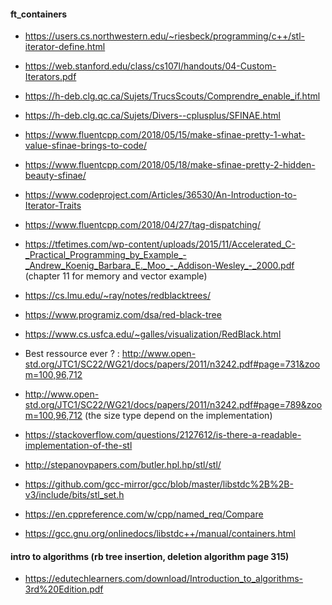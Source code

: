 #### ft_containers

- https://users.cs.northwestern.edu/~riesbeck/programming/c++/stl-iterator-define.html
- https://web.stanford.edu/class/cs107l/handouts/04-Custom-Iterators.pdf
- https://h-deb.clg.qc.ca/Sujets/TrucsScouts/Comprendre_enable_if.html
- https://h-deb.clg.qc.ca/Sujets/Divers--cplusplus/SFINAE.html
- https://www.fluentcpp.com/2018/05/15/make-sfinae-pretty-1-what-value-sfinae-brings-to-code/
- https://www.fluentcpp.com/2018/05/18/make-sfinae-pretty-2-hidden-beauty-sfinae/
- https://www.codeproject.com/Articles/36530/An-Introduction-to-Iterator-Traits
- https://www.fluentcpp.com/2018/04/27/tag-dispatching/
- https://tfetimes.com/wp-content/uploads/2015/11/Accelerated_C-_Practical_Programming_by_Example_-_Andrew_Koenig_Barbara_E._Moo_-_Addison-Wesley_-_2000.pdf (chapter 11 for memory and vector example)
- https://cs.lmu.edu/~ray/notes/redblacktrees/
- https://www.programiz.com/dsa/red-black-tree
- https://www.cs.usfca.edu/~galles/visualization/RedBlack.html

- Best ressource ever ? : http://www.open-std.org/JTC1/SC22/WG21/docs/papers/2011/n3242.pdf#page=731&zoom=100,96,712
 

- http://www.open-std.org/JTC1/SC22/WG21/docs/papers/2011/n3242.pdf#page=789&zoom=100,96,712 (the size type depend on the implementation)


- https://stackoverflow.com/questions/2127612/is-there-a-readable-implementation-of-the-stl
- http://stepanovpapers.com/butler.hpl.hp/stl/stl/
- https://github.com/gcc-mirror/gcc/blob/master/libstdc%2B%2B-v3/include/bits/stl_set.h


- https://en.cppreference.com/w/cpp/named_req/Compare
- https://gcc.gnu.org/onlinedocs/libstdc++/manual/containers.html


#### intro to algorithms (rb tree insertion, deletion algorithm page 315)
- https://edutechlearners.com/download/Introduction_to_algorithms-3rd%20Edition.pdf
